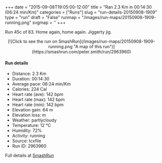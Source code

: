 +++
date = "2015-09-08T19:05:00-12:00"
title = "Ran 2.3 Km in 00:14:30 (06:24 min/Km)"
categories = ["Runs"]
slug = "run-details-20150908-1909"
type = "run"
draft = "False"
runmap = "/images/run-maps/20150908-1909-running.png"
svgmap = '<polyline points="61 0, 58 0, 52 10, 54 13, 50 24, 56 28, 55 30, 51 40, 50 45, 39 62, 42 81, 42 83, 46 86, 54 86, 54 90, 52 94, 49 100">'
+++

Run 45c of 83. Home again, home again. Jiggerty jig.  



<!--more-->

<center>
[![Click to see the run on SmashRun](/images/run-maps/20150908-1909-running.png "A map of this run")](https://smashrun.com/peter.smith/run/2963960)
</center>

#### Run details

* Distance: 2.3 Km
* Duration: 00:14:30
* Average pace: 06:24 min/Km
* Calories: 224 Cal
* Heart rate (ave): 142 bpm
* Heart rate (max): 142 bpm
* Heart rate (min): 142 bpm
* Elevation gain: 64 m
* Elevation loss:  m
* Weather: partlycloudy
* Temperature: 12 &deg;C
* Humidity: 72%
* Activity: running
* Source: tcxfile
* Run ID: 2963960

Full details at [SmashRun](https://smashrun.com/peter.smith/run/2963960)